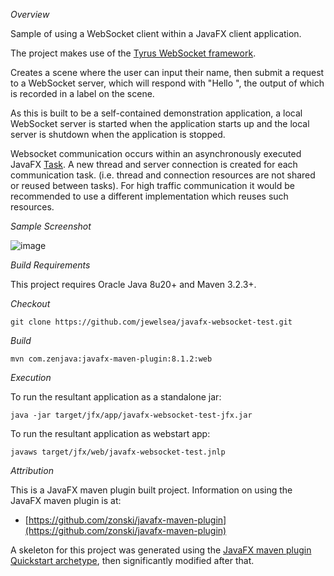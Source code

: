 *Overview*

Sample of using a WebSocket client within a JavaFX client application.

The project makes use of the [Tyrus WebSocket framework](https://tyrus.java.net).

Creates a scene where the user can input their name, then submit
a request to a WebSocket server, which will respond with "Hello <name>",
the output of which is recorded in a label on the scene.

As this is built to be a self-contained demonstration application,
a local WebSocket server is started when the application starts up and
the local server is shutdown when the application is stopped.

Websocket communication occurs within an asynchronously executed JavaFX [Task](http://docs.oracle.com/javase/8/javafx/api/javafx/concurrent/Task.html).
A new thread and server connection is created for each communication task.
(i.e. thread and connection resources are not shared or reused between tasks).
For high traffic communication it would be recommended to use a different implementation
which reuses such resources.

*Sample Screenshot*

![image](https://raw.githubusercontent.com/jewelsea/javafx-websocket-test/master/screenshot.png)

*Build Requirements*

This project requires Oracle Java 8u20+ and Maven 3.2.3+.

*Checkout*

    git clone https://github.com/jewelsea/javafx-websocket-test.git

*Build*

    mvn com.zenjava:javafx-maven-plugin:8.1.2:web

*Execution*

To run the resultant application as a standalone jar:

    java -jar target/jfx/app/javafx-websocket-test-jfx.jar

To run the resultant application as webstart app:

    javaws target/jfx/web/javafx-websocket-test.jnlp
    
*Attribution*

This is a JavaFX maven plugin built project.
Information on using the JavaFX maven plugin is at:

 * [https://github.com/zonski/javafx-maven-plugin](https://github.com/zonski/javafx-maven-plugin)

A skeleton for this project was generated using the [JavaFX maven plugin Quickstart archetype](http://zenjava.com/javafx/maven/basic-archetype.html), then significantly modified after that.

